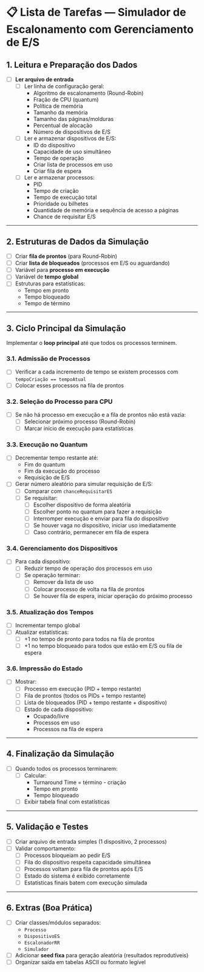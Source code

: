 # 📋 Lista de Tarefas — Simulador de Escalonamento com Gerenciamento de E/S

## 1. Leitura e Preparação dos Dados
- [ ] **Ler arquivo de entrada**
  - [ ] Ler linha de configuração geral:
    - Algoritmo de escalonamento (Round-Robin)
    - Fração de CPU (quantum)
    - Política de memória
    - Tamanho da memória
    - Tamanho das páginas/molduras
    - Percentual de alocação
    - Número de dispositivos de E/S
  - [ ] Ler e armazenar dispositivos de E/S:
    - ID do dispositivo
    - Capacidade de uso simultâneo
    - Tempo de operação
    - Criar lista de processos em uso
    - Criar fila de espera
  - [ ] Ler e armazenar processos:
    - PID
    - Tempo de criação
    - Tempo de execução total
    - Prioridade ou bilhetes
    - Quantidade de memória e sequência de acesso a páginas
    - Chance de requisitar E/S

---

## 2. Estruturas de Dados da Simulação
- [ ] Criar **fila de prontos** (para Round-Robin)
- [ ] Criar **lista de bloqueados** (processos em E/S ou aguardando)
- [ ] Variável para **processo em execução**
- [ ] Variável de **tempo global**
- [ ] Estruturas para estatísticas:
  - Tempo em pronto
  - Tempo bloqueado
  - Tempo de término

---

## 3. Ciclo Principal da Simulação
Implementar o **loop principal** até que todos os processos terminem.

### 3.1. Admissão de Processos
- [ ] Verificar a cada incremento de tempo se existem processos com `tempoCriação == tempoAtual`
- [ ] Colocar esses processos na fila de prontos

### 3.2. Seleção do Processo para CPU
- [ ] Se não há processo em execução e a fila de prontos não está vazia:
  - [ ] Selecionar próximo processo (Round-Robin)
  - [ ] Marcar início de execução para estatísticas

### 3.3. Execução no Quantum
- [ ] Decrementar tempo restante até:
  - Fim do quantum
  - Fim da execução do processo
  - Requisição de E/S
- [ ] Gerar número aleatório para simular requisição de E/S:
  - [ ] Comparar com `chanceRequisitarES`
  - [ ] Se requisitar:
    - [ ] Escolher dispositivo de forma aleatória
    - [ ] Escolher ponto no quantum para fazer a requisição
    - [ ] Interromper execução e enviar para fila do dispositivo
    - [ ] Se houver vaga no dispositivo, iniciar uso imediatamente
    - [ ] Caso contrário, permanecer em fila de espera

### 3.4. Gerenciamento dos Dispositivos
- [ ] Para cada dispositivo:
  - [ ] Reduzir tempo de operação dos processos em uso
  - [ ] Se operação terminar:
    - [ ] Remover da lista de uso
    - [ ] Colocar processo de volta na fila de prontos
    - [ ] Se houver fila de espera, iniciar operação do próximo processo

### 3.5. Atualização dos Tempos
- [ ] Incrementar tempo global
- [ ] Atualizar estatísticas:
  - [ ] +1 no tempo de pronto para todos na fila de prontos
  - [ ] +1 no tempo bloqueado para todos que estão em E/S ou fila de espera

### 3.6. Impressão do Estado
- [ ] Mostrar:
  - [ ] Processo em execução (PID + tempo restante)
  - [ ] Fila de prontos (todos os PIDs + tempo restante)
  - [ ] Lista de bloqueados (PID + tempo restante + dispositivo)
  - [ ] Estado de cada dispositivo:
    - Ocupado/livre
    - Processos em uso
    - Processos na fila de espera

---

## 4. Finalização da Simulação
- [ ] Quando todos os processos terminarem:
  - [ ] Calcular:
    - Turnaround Time = término - criação
    - Tempo em pronto
    - Tempo bloqueado
  - [ ] Exibir tabela final com estatísticas

---

## 5. Validação e Testes
- [ ] Criar arquivo de entrada simples (1 dispositivo, 2 processos)
- [ ] Validar comportamento:
  - [ ] Processos bloqueiam ao pedir E/S
  - [ ] Fila do dispositivo respeita capacidade simultânea
  - [ ] Processos voltam para fila de prontos após E/S
  - [ ] Estado do sistema é exibido corretamente
  - [ ] Estatísticas finais batem com execução simulada

---

## 6. Extras (Boa Prática)
- [ ] Criar classes/módulos separados:
  - `Processo`
  - `DispositivoES`
  - `EscalonadorRR`
  - `Simulador`
- [ ] Adicionar **seed fixa** para geração aleatória (resultados reprodutíveis)
- [ ] Organizar saída em tabelas ASCII ou formato legível
